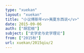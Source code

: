 ```yaml
---
type: "xuekan"
layout: "xuekan"
title: "小议傅斯年<v>夷夏东西说</v>"
date: 2015-09-06
auth: ["胡宏根"]
subject: ["史学史与史学理论"]
from: ["2015秋"]
url: xuekan/2015qiu/2
---
```

